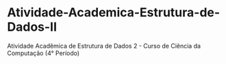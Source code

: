 # Atividade-Academica-Estrutura-de-Dados-II
Atividade Acadêmica de Estrutura de Dados 2 - Curso de Ciência da Computação (4° Período)
